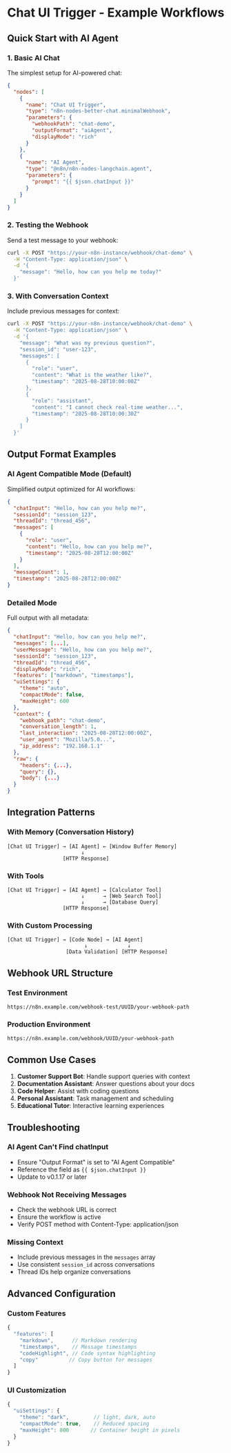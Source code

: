 # Chat UI Trigger - Example Workflows

## Quick Start with AI Agent

### 1. Basic AI Chat
The simplest setup for AI-powered chat:

```json
{
  "nodes": [
    {
      "name": "Chat UI Trigger",
      "type": "n8n-nodes-better-chat.minimalWebhook",
      "parameters": {
        "webhookPath": "chat-demo",
        "outputFormat": "aiAgent",
        "displayMode": "rich"
      }
    },
    {
      "name": "AI Agent", 
      "type": "@n8n/n8n-nodes-langchain.agent",
      "parameters": {
        "prompt": "{{ $json.chatInput }}"
      }
    }
  ]
}
```

### 2. Testing the Webhook

Send a test message to your webhook:

```bash
curl -X POST "https://your-n8n-instance/webhook/chat-demo" \
  -H "Content-Type: application/json" \
  -d '{
    "message": "Hello, how can you help me today?"
  }'
```

### 3. With Conversation Context

Include previous messages for context:

```bash
curl -X POST "https://your-n8n-instance/webhook/chat-demo" \
  -H "Content-Type: application/json" \
  -d '{
    "message": "What was my previous question?",
    "session_id": "user-123",
    "messages": [
      {
        "role": "user",
        "content": "What is the weather like?",
        "timestamp": "2025-08-28T10:00:00Z"
      },
      {
        "role": "assistant",
        "content": "I cannot check real-time weather...",
        "timestamp": "2025-08-28T10:00:30Z"
      }
    ]
  }'
```

## Output Format Examples

### AI Agent Compatible Mode (Default)
Simplified output optimized for AI workflows:

```json
{
  "chatInput": "Hello, how can you help me?",
  "sessionId": "session_123",
  "threadId": "thread_456",
  "messages": [
    {
      "role": "user",
      "content": "Hello, how can you help me?",
      "timestamp": "2025-08-28T12:00:00Z"
    }
  ],
  "messageCount": 1,
  "timestamp": "2025-08-28T12:00:00Z"
}
```

### Detailed Mode
Full output with all metadata:

```json
{
  "chatInput": "Hello, how can you help me?",
  "messages": [...],
  "userMessage": "Hello, how can you help me?",
  "sessionId": "session_123",
  "threadId": "thread_456",
  "displayMode": "rich",
  "features": ["markdown", "timestamps"],
  "uiSettings": {
    "theme": "auto",
    "compactMode": false,
    "maxHeight": 600
  },
  "context": {
    "webhook_path": "chat-demo",
    "conversation_length": 1,
    "last_interaction": "2025-08-28T12:00:00Z",
    "user_agent": "Mozilla/5.0...",
    "ip_address": "192.168.1.1"
  },
  "raw": {
    "headers": {...},
    "query": {},
    "body": {...}
  }
}
```

## Integration Patterns

### With Memory (Conversation History)
```
[Chat UI Trigger] → [AI Agent] ← [Window Buffer Memory]
                        ↓
                  [HTTP Response]
```

### With Tools
```
[Chat UI Trigger] → [AI Agent] → [Calculator Tool]
                        ↓      → [Web Search Tool]
                        ↓      → [Database Query]
                  [HTTP Response]
```

### With Custom Processing
```
[Chat UI Trigger] → [Code Node] → [AI Agent]
                         ↓             ↓
                   [Data Validation] [HTTP Response]
```

## Webhook URL Structure

### Test Environment
```
https://n8n.example.com/webhook-test/UUID/your-webhook-path
```

### Production Environment
```
https://n8n.example.com/webhook/UUID/your-webhook-path
```

## Common Use Cases

1. **Customer Support Bot**: Handle support queries with context
2. **Documentation Assistant**: Answer questions about your docs
3. **Code Helper**: Assist with coding questions
4. **Personal Assistant**: Task management and scheduling
5. **Educational Tutor**: Interactive learning experiences

## Troubleshooting

### AI Agent Can't Find chatInput
- Ensure "Output Format" is set to "AI Agent Compatible"
- Reference the field as `{{ $json.chatInput }}`
- Update to v0.1.17 or later

### Webhook Not Receiving Messages
- Check the webhook URL is correct
- Ensure the workflow is active
- Verify POST method with Content-Type: application/json

### Missing Context
- Include previous messages in the `messages` array
- Use consistent `session_id` across conversations
- Thread IDs help organize conversations

## Advanced Configuration

### Custom Features
```javascript
{
  "features": [
    "markdown",      // Markdown rendering
    "timestamps",    // Message timestamps
    "codeHighlight", // Code syntax highlighting
    "copy"          // Copy button for messages
  ]
}
```

### UI Customization
```javascript
{
  "uiSettings": {
    "theme": "dark",        // light, dark, auto
    "compactMode": true,    // Reduced spacing
    "maxHeight": 800       // Container height in pixels
  }
}
```